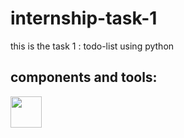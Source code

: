 # internship-task-1
this is the task 1 : todo-list using python



## components and tools:     
<img src="https://skillicons.dev/icons?i=python,supabase" height="50"/>

